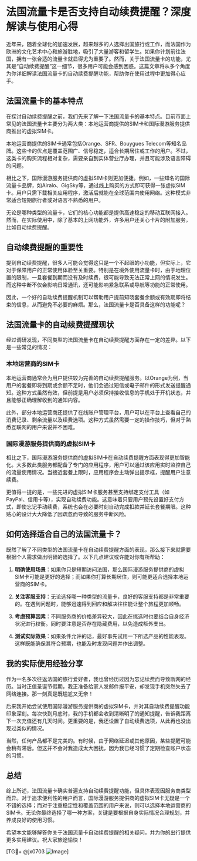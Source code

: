 # 法国流量卡是否支持自动续费提醒？深度解读与使用心得

近年来，随着全球化的加速发展，越来越多的人选择出国旅行或工作，而法国作为欧洲的文化艺术中心和旅游胜地，吸引了大量游客和留学生。如果你计划前往法国，拥有一张合适的流量卡就显得尤为重要了。然而，关于法国流量卡的功能，尤其是“自动续费提醒”这一细节，很多用户可能会感到困惑。这篇文章将从多个角度为你详细解读法国流量卡的自动续费提醒功能，帮助你在使用过程中更加得心应手。

## 法国流量卡的基本特点

在探讨自动续费提醒之前，我们先来了解一下法国流量卡的基本特点。目前市面上常见的法国流量卡主要分为两大类：本地运营商提供的SIM卡和国际漫游服务提供商推出的虚拟SIM卡。

本地运营商提供的SIM卡通常包括Orange、SFR、Bouygues Telecom等知名品牌。这些卡的优点是覆盖范围广、信号稳定，适合长期居住或工作的用户。不过，这类卡的购买流程相对复杂，需要亲自到实体营业厅办理，并且可能涉及语言障碍的问题。

相比之下，国际漫游服务提供商的虚拟SIM卡则更加便捷。例如，一些知名的国际流量卡品牌，如Airalo、GigSky等，通过线上购买的方式即可获得一张虚拟SIM卡。用户只需下载相关应用程序，激活后就能在全球范围内使用网络。这种模式非常适合短期旅行者或对语言不熟悉的用户。

无论是哪种类型的流量卡，它们的核心功能都是提供高速稳定的移动互联网接入。然而，在实际使用中，除了基本的上网功能外，许多用户还关心卡片的附加服务，比如自动续费提醒。

## 自动续费提醒的重要性

提到自动续费提醒，很多人可能会觉得这只是一个不起眼的小功能，但实际上，它对于保障用户的正常使用体验至关重要。特别是在境外使用流量卡时，由于地理位置的限制，一旦套餐到期而没有及时续费，很可能导致无法正常上网的情况发生。而这种中断不仅会影响日常通讯，还可能影响紧急联系或导航等功能的正常使用。

因此，一个好的自动续费提醒机制可以帮助用户提前知晓套餐余额或有效期即将结束的信息，从而避免不必要的麻烦。那么，法国流量卡是否具备这样的功能呢？

## 法国流量卡的自动续费提醒现状

经过调研发现，不同类型的法国流量卡在自动续费提醒方面存在一定的差异。以下是一些常见的情况：

### 本地运营商的SIM卡

本地运营商通常会为用户提供较为完善的自动续费提醒服务。以Orange为例，当用户的套餐即将到期或余额不足时，他们会通过短信或电子邮件的形式发送提醒通知。这种方式虽然有效，但前提是用户必须保持接收信息的手机处于开机状态，并且能够正确理解收到的通知内容。

此外，部分本地运营商还提供了在线账户管理平台，用户可以在平台上查看自己的消费记录、剩余流量以及续费选项。这种方式虽然需要一定的操作技巧，但对于熟悉互联网的用户来说并不困难。

### 国际漫游服务提供商的虚拟SIM卡

相比之下，国际漫游服务提供商的虚拟SIM卡在自动续费提醒方面表现得更加智能化。大多数此类服务都配备了专门的应用程序，用户可以通过该应用实时监控自己的流量使用情况。当接近套餐上限时，应用程序会主动弹出提示框，提醒用户注意续费。

更值得一提的是，一些先进的虚拟SIM卡服务甚至支持绑定支付工具（如PayPal、信用卡等），实现自动续费功能。这意味着只要用户预先设置好支付方式，即使忘记手动续费，系统也会在必要时刻自动完成扣款并延长套餐期限。这种贴心的设计大大降低了因疏忽而导致的服务中断风险。

## 如何选择适合自己的法国流量卡？

既然了解了不同类型的法国流量卡在自动续费提醒方面的表现，那么接下来就需要根据个人需求做出明智的选择了。以下几点建议或许能对你有所帮助：

1. **明确使用场景**：如果你只是短期访问法国，那么国际漫游服务提供商的虚拟SIM卡可能是更好的选择；而如果你打算长期居住，则可能更适合选择本地运营商的SIM卡。
   
2. **关注客服支持**：无论选择哪一种类型的流量卡，良好的客服支持都是非常重要的。在遇到问题时，能够迅速得到回应和解决往往能让整个旅程更加顺畅。

3. **考虑预算因素**：不同服务商的价格差异较大，因此在挑选时也要结合自身经济状况进行权衡。同时要注意是否存在隐藏费用，以免造成额外支出。

4. **测试实际效果**：如果条件允许的话，最好事先试用一下所选产品的性能表现。这样既能确保其符合预期，也能及时发现问题并作出调整。

## 我的实际使用经验分享

作为一名多次往返法国的旅行爱好者，我也曾经历过因为忘记续费而导致断网的经历。当时正值圣诞节假期，我正准备给家人发邮件报平安，却发现手机突然失去了网络连接。那一刻真是既尴尬又无奈！

后来我开始尝试使用国际漫游服务提供商的虚拟SIM卡，并对其自动续费提醒功能印象深刻。每次快到月底时，我的手机都会收到清晰明了的通知提醒，告诉我距离下一次充值还有几天时间。更重要的是，我还设置了自动续费选项，从此再也没出现过类似的情况。

当然，任何产品都不是完美的。有时候，由于网络延迟或其他原因，某些提醒可能会稍有滞后。但这并不会对我造成太大困扰，因为我已经习惯了定期检查账户状态的习惯。

## 总结

综上所述，法国流量卡确实普遍支持自动续费提醒功能，但具体表现因服务商类型而异。对于追求便利性的用户而言，国际漫游服务提供商的虚拟SIM卡无疑是一个不错的选择；而对于注重稳定性和覆盖范围的用户来说，则可以选择本地运营商的SIM卡。无论你最终选择了哪一种方案，关键是要根据自身实际情况合理规划，并养成良好的使用习惯。

希望本文能够解答你关于法国流量卡自动续费提醒的相关疑问，并为你的出行提供更多实用建议。祝大家旅途愉快！

[TG💪+ @jx0703 ![Image](https://github.com/user-attachments/assets/dbca1d08-cadb-493c-b0ec-ad6f7a83f270)]